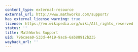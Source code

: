 ```yaml
---
content_type: external-resource
external_url: http://www.mathworks.com/support/
has_external_license_warning: true
license: https://en.wikipedia.org/wiki/All_rights_reserved
status: ''
title: MathWorks Support
uid: 796caea0-533d-4419-9ac6-6ab88912b235
wayback_url: ''
---
```

